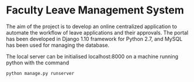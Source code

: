 # Faculty Leave Management System
The aim of the project is to develop an online centralized application to automate the workflow of leave applications and their approvals. The portal has been developed in Django 1.10 framework for Python 2.7, and MySQL has been used for managing the database.

The local server can be initialised localhost:8000 on a machine running python with the command

    python manage.py runserver